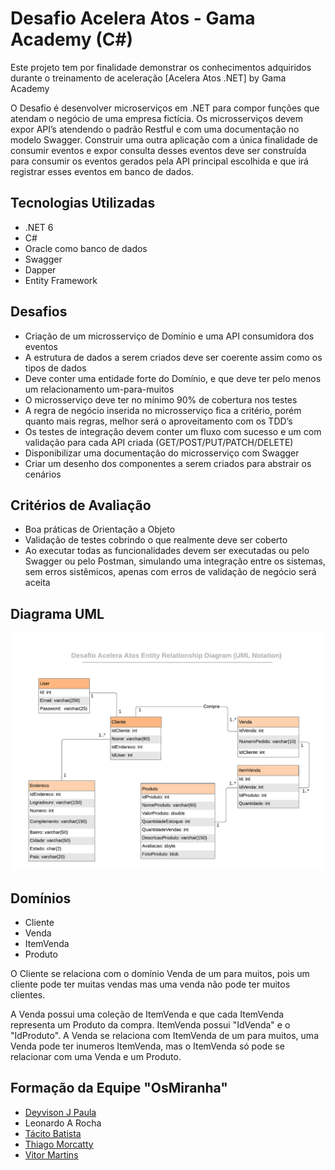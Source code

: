 # Desafio Acelera Atos - Gama Academy (C#)

Este projeto tem por finalidade demonstrar os conhecimentos adquiridos durante o treinamento de aceleração [Acelera Atos .NET] by Gama Academy

  O Desafio é desenvolver microserviços em .NET para compor funções que atendam o negócio de uma empresa fictícia. Os microsserviços devem expor API’s atendendo o padrão Restful e com uma documentação no modelo Swagger.
  Construir uma outra aplicação com a única finalidade de consumir eventos e expor consulta desses eventos deve ser construída para consumir os eventos gerados pela API principal escolhida e que irá registrar esses eventos em banco de dados.

## Tecnologias Utilizadas

- .NET 6
- C#
- Oracle como banco de dados
- Swagger
- Dapper
- Entity Framework

## Desafios

- Criação de um microsserviço de Domínio e uma API consumidora dos eventos
- A estrutura de dados a serem criados deve ser coerente assim como os tipos de dados
- Deve conter uma entidade forte do Domínio, e que deve ter pelo menos um relacionamento um-para-muitos
- O microsserviço deve ter no mínimo 90% de cobertura nos testes
- A regra de negócio inserida no microsserviço fica a critério, porém quanto mais regras, melhor será o aproveitamento com os TDD’s
- Os testes de integração devem conter um fluxo com sucesso e um com validação para cada API criada (GET/POST/PUT/PATCH/DELETE)
- Disponibilizar uma documentação do microsserviço com Swagger
- Criar um desenho dos componentes a serem criados para abstrair os cenários

## Critérios de Avaliação

-  Boa práticas de Orientação a Objeto
- Validação de testes cobrindo o que realmente deve ser coberto
- Ao executar todas as funcionalidades devem ser executadas ou pelo Swagger ou pelo Postman, simulando uma integração entre os sistemas, sem erros sistêmicos, apenas com erros de validação de negócio será aceita

## Diagrama UML
<p align="center">
  <img src="diagrama.png" title="diagrama uml">
</p>

## Domínios
- Cliente
- Venda
- ItemVenda
- Produto

O Cliente se relaciona com o domínio Venda de um para muitos, pois um cliente pode ter muitas vendas mas uma venda não pode ter muitos clientes. 

A Venda possui uma coleção de ItemVenda e que cada ItemVenda representa um Produto da compra. ItemVenda possui "IdVenda" e o "IdProduto". A Venda se relaciona com ItemVenda de um para muitos, uma Venda pode ter inumeros ItemVenda, mas o ItemVenda só pode se relacionar com uma Venda e um Produto.

## Formação da Equipe "OsMiranha"

- <a href="https://github.com/deyvisonjp">Deyvison J Paula </a>
- Leonardo A Rocha
- <a href="https://github.com/tacitobatista">Tácito Batista </a>
- <a href="https://github.com/thiagomorcatty">Thiago Morcatty </a>
- <a href="https://github.com/vitormartins1">Vitor Martins </a>
